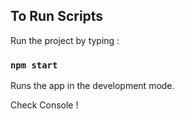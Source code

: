 ## To Run Scripts

Run the project by typing :

### `npm start`

Runs the app in the development mode.<br>

Check Console !
